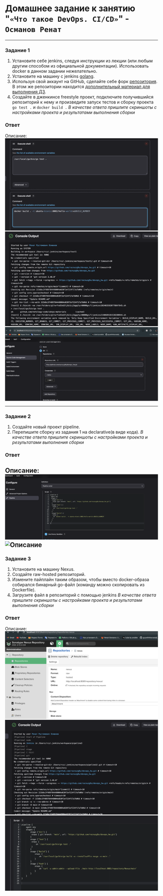 # Домашнее задание к занятию "`«Что такое DevOps. СI/СD»`" - `Османов Ренат`

---

### Задание 1

1. Установите себе jenkins, следуя инструкции из лекции (или любым другим способом из официальной документации). Использовать docker в данном задании нежелательно.
2. Установите на машину с jenkins [golang](https://golang.org/doc/install).
3. Используя свой аккаунт на GitHub, сделайте себе форк [репозитория](https://github.com/netology-code/sdvps-materials.git). В этом же репозитории находится [дополнительный материал для выполнения ДЗ](https://github.com/netology-code/sdvps-materials/blob/main/CICD/8.2-hw.md).
3. Создайте в дженкинсе freestyle проект, подключите получившийся репозиторий к нему и произведите запуск тестов и сборку проекта ```go test .``` и  ```docker build .```
*В качестве ответа пришлите скриншоты с настройками проекта и результатами выполнения сборки*

### Ответ

Описание:
![Описание](https://github.com/racnuzg9u/cicd-hw/blob/main/img/1.1.png)
![Описание](https://github.com/racnuzg9u/cicd-hw/blob/main/img/1.2.png)
![Описание](https://github.com/racnuzg9u/cicd-hw/blob/main/img/1.3.png)



---

### Задание 2

1. Создайте новый проект pipeline.
2. Перепишите сборку из задания 1 на declarative(в виде кода).
*В качестве ответа пришлите скриншоты с настройками проекта и результатами выполнения сборки*

### Ответ
Описание:
![Описание](https://github.com/racnuzg9u/cicd-hw/blob/main/img/2.1.png)
![Описание](https://github.com/racnuzg9u/cicd-hw/blob/main/img/2.2.png)
---

### Задание 3

1. Установите на машину Nexus.
1. Создайте raw-hosted репозиторий.
1. Измените пайплайн таким образом, чтобы вместо docker-образа собирался бинарный go-файл (команду можно скопировать из Dockerfile).
1. Загрузите файл в репозиторий с помощью jenkins
*В качестве ответа пришлите скриншоты с настройками проекта и результатами выполнения сборки*

### Ответ

Описание:
![Описание](https://github.com/racnuzg9u/cicd-hw/blob/main/img/3.1.png)
![Описание](https://github.com/racnuzg9u/cicd-hw/blob/main/img/3.2.png)
![Описание](https://github.com/racnuzg9u/cicd-hw/blob/main/img/3.3.png)